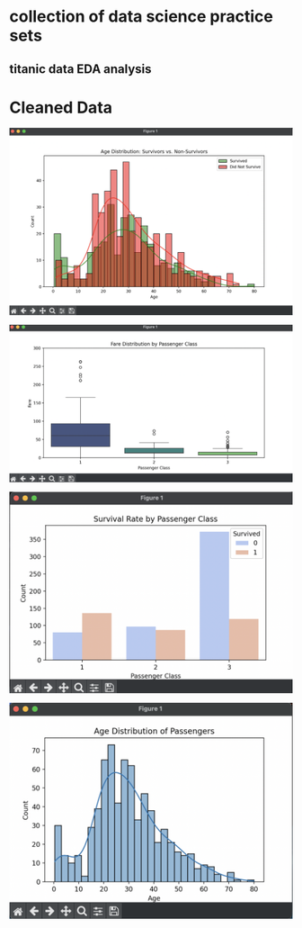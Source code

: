 # collection of data science practice sets 

## titanic data EDA analysis 

# Cleaned Data
![data1](part1/data1.png)

![data2](part1/data2.png)

![data3](part1/data3.png)

![data4](part1/data4.png)
